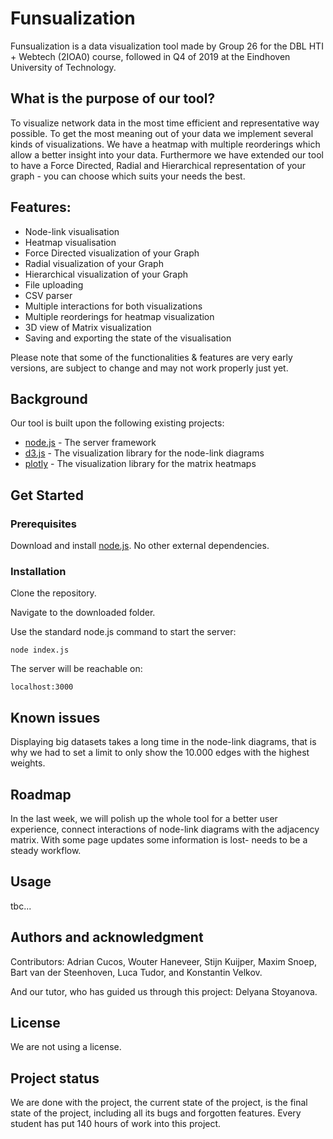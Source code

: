 # Funsualization

Funsualization is a data visualization tool made by Group 26 for the DBL HTI + Webtech (2IOA0) course, followed in Q4 of 2019 at the Eindhoven University of Technology.

## What is the purpose of our tool?

To visualize network data in the most time efficient and representative way possible. To get the most meaning out of your data we implement several kinds of visualizations. We have a heatmap with multiple reorderings which allow a better insight into your data. Furthermore we have extended our tool to have a Force Directed, Radial and Hierarchical representation of your graph - you can choose which suits your needs the best.

## Features:

* Node-link visualisation
* Heatmap visualisation
* Force Directed visualization of your Graph
* Radial  visualization of your Graph
* Hierarchical visualization of your Graph
* File uploading
* CSV parser
* Multiple interactions for both visualizations
* Multiple reorderings for heatmap visualization
* 3D view of Matrix visualization
* Saving and exporting the state of the visualisation

Please note that some of the functionalities & features are very early versions, are subject to change and may not work properly just yet.

## Background

Our tool is built upon the following existing projects:
* [node.js](https://nodejs.org/en/download/) - The server framework
* [d3.js](https://d3js.org/) - The visualization library for the node-link diagrams
* [plotly](https://plot.ly/javascript/) - The visualization library for the matrix heatmaps

## Get Started

### Prerequisites

Download and install [node.js](https://nodejs.org/en/download/). No other external dependencies.

### Installation

Clone the repository.

Navigate to the downloaded folder.

Use the standard node.js command to start the server:
```
node index.js
```

The server will be reachable on:
```
localhost:3000
```

## Known issues

Displaying big datasets takes a long time in the node-link diagrams, that is why we had to set a limit to only show the 10.000 edges with the highest weights.

## Roadmap

In the last week, we will polish up the whole tool for a better user experience, connect interactions of node-link diagrams with the adjacency matrix. With some page updates some information is lost- needs to be a steady workflow.

## Usage

tbc...

## Authors and acknowledgment

Contributors: Adrian Cucos, Wouter Haneveer, Stijn Kuijper, Maxim Snoep,
Bart van der Steenhoven, Luca Tudor, and Konstantin Velkov.

And our tutor, who has guided us through this project: Delyana Stoyanova.

## License

We are not using a license.


## Project status

We are done with the project, the current state of the project, is the final state of the project, including all its bugs and forgotten features. Every student has put 140 hours of work into this project.
